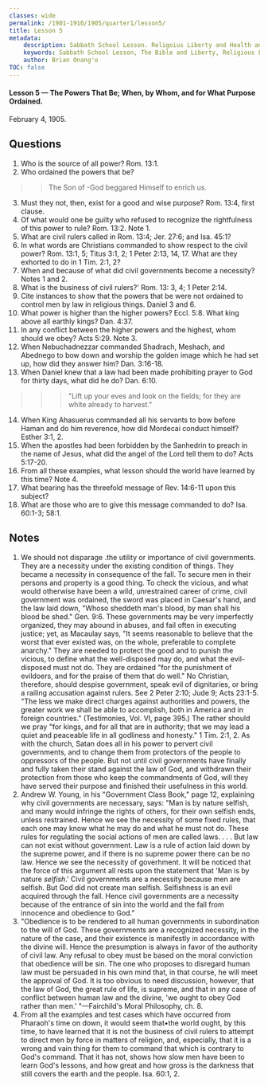 ```yaml
---
classes: wide
permalink: /1901-1910/1905/quarter1/lesson5/
title: Lesson 5
metadata:
    description: Sabbath School Lesson. Religoius Liberty and Health and Temperance. Lesson 5 - The Powers That Be; When, by Whom, and for What Purpose Ordained February 4, 1905.
    keywords: Sabbath School Lesson, The Bible and Liberty, Religious Liberty, Freedom of Consience, debt bondage
    author: Brian Onang'o
TOC: false
---
```


#### Lesson 5 — The Powers That Be; When, by Whom, and for What Purpose Ordained.

February 4, 1905.

## Questions

1. Who is the source of all power? Rom. 13:1.
2. Who ordained the powers that be?
>> The Son of -God beggared Himself to enrich us.
3. Must they not, then, exist for a good and wise purpose? Rom. 13:4, first clause.
4. Of what would one be guilty who refused to recognize the rightfulness of this power to rule? Rom. 13:2. Note 1.
5. What are civil rulers called in Rom. 13:4; Jer. 27:6; and Isa. 45:1?
6. In what words are Christians commanded to show respect to the civil power? Rom. 13:1, 5; Titus 3:1, 2;
1 Peter 2:13, 14, 17. What are they exhorted to do in 1 Tim. 2:1, 2?
7. When and because of what did civil governments become a necessity? Notes 1 and 2.
8. What is the business of civil rulers?' Rom. 13: 3, 4; 1 Peter 2:14.
9. Cite instances to show that the powers that be were not ordained to control men by law in religious things. Daniel 3 and 6.
10. What power is higher than the higher powers? Eccl. 5:8. What king above all earthly kings? Dan. 4:37.
11. In any conflict between the higher powers and the highest, whom should we obey? Acts 5:29. Note 3.
12. When Nebuchadnezzar commanded Shadrach, Meshach, and Abednego to bow down and worship the golden image which he had set up, how did they answer him? Dan. 3:16-18.
13. When Daniel knew that a law had been made prohibiting prayer to God for thirty days, what did he do? Dan. 6:10.
>>> "Lift up your eves and look on the fields; for they are white already to harvest."
14. When King Ahasuerus commanded all his servants to bow before Haman and do him reverence, how did Mordecai conduct himself? Esther 3:1, 2.
15. When the apostles had been forbidden by the Sanhedrin to preach in the name of Jesus, what did the angel of the Lord tell them to do? Acts 5:17-20.
16. From all these examples, what lesson should the world have learned by this time? Note 4.
17. What bearing has the threefold message of Rev. 14:6-11 upon this subject?
18. What are those who are to give this message commanded to do? Isa. 60:1-3; 58:1.

## Notes

1. We should not disparage .the utility or importance of civil governments. They are a necessity under the existing condition of things. They became a necessity in consequence of the fall. To secure men in their persons and property is a good thing. To check the vicious, and what would otherwise have been a wild, unrestrained career of crime, civil government was ordained, the sword was placed in Caesar's hand, and the law laid down, "Whoso sheddeth man's blood, by man shall his blood be shed." Gen. 9:6. These governments may be very imperfectly organized, they may abound in abuses, and fail often in executing justice; yet, as Macaulay says, "It seems reasonable to believe that the worst that ever existed was, on the whole, preferable to complete anarchy." They are needed to protect the good and to punish the vicious, to define what the well-disposed may do, and what the evil-disposed must not do. They are ordained "for the punishment of evildoers, and for the praise of them that do well." No Christian, therefore, should despise government, speak evil of dignitaries, or bring a railing accusation against rulers. See 2 Peter 2:10; Jude 9; Acts 23:1-5. "The less we make direct charges against authorities and powers, the greater work we shall be able to accomplish, both in America and in foreign countries." (Testimonies, Vol. VI, page 395.) The rather should we pray "for kings, and for all that are in authority; that we may lead a quiet and peaceable life in all godliness and honesty." 1 Tim. 2:1, 2. As with the church, Satan does all in his power to pervert civil governments, and to change them from protectors of the people to oppressors of the people. But not until civil governments have finally and fully taken their stand against the law of God, and withdrawn their protection from those who keep the commandments of God, will they have served their purpose and finished their usefulness in this world.
2. Andrew W. Young, in his "Government Class Book," page 12, explaining why civil governments are necessary, says: "Man is by nature selfish, and many would infringe the rights of others, for their own selfish ends, unless restrained. Hence we see the necessity of some fixed rules, that each one may know what he may do and what he must not do. These rules for regulating the social actions of men are called laws. . . . But law can not exist without government. Law is a rule of action laid down by the supreme power, and if there is no supreme power there can be no law. Hence we see the necessity of goverhment. It will be noticed that the force of this argument all rests upon the statement that 'Man is by nature *selfish*.' Civil governments are a necessity because men are selfish. But God did not create man selfish. Selfishness is an evil acquired through the fall. Hence civil governments are a necessity because of the entrance of sin into the world and the fall from innocence and obedience to God."
3. "Obedience is to be rendered to all human governments in subordination to the will of God. These governments are a recognized necessity, in the nature of the case, and their existence is manifestly in accordance with the divine will. Hence the presumption is always in favor of the authority of civil law. Any refusal to obey must be based on the moral conviction that obedience will be sin. The one who proposes to disregard human law must be persuaded in his own mind that, in that course, he will meet the approval of God. It is too obvious to need discussion, however, that the law of God, the great rule of life, is supreme, and that in any case of conflict between human law and the divine, 'we ought to obey God rather than men.' "—Fairchild's Moral Philosophy, ch. 8.
4. From all the examples and test cases which have occurred from Pharaoh's time on down, it would seem that•the world ought, by this time, to have learned that it is not the business of civil rulers to attempt to direct men by force in matters of religion, and, especially, that it is a wrong and vain thing for them to command that which is contrary to God's command. That it has not, shows how slow men have been to learn God's lessons, and how great and how gross is the darkness that still covers the earth and the people. Isa. 60:1, 2.